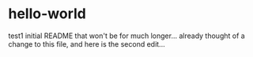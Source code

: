 # hello-world
test1
initial README that won't be for much longer...
already thought of a change to this file, and here is the second edit...
